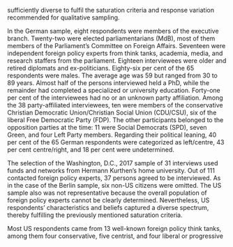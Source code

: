 sufficiently diverse to fulfil the saturation criteria and response variation recommended for qualitative sampling.  

In the German sample, eight respondents were members of the executive branch.  Twenty-two were elected parliamentarians (MdB), most of them members of the  Parliament’s Committee on Foreign Affairs. Seventeen were independent foreign  policy experts from think tanks, academia, media, and research staffers from the  parliament. Eighteen interviewees were older and retired diplomats and ex-politicians. Eighty-six per cent of the 65 respondents were males. The average age was 59  but ranged from 30 to 89 years. Almost half of the persons interviewed held a PhD,  while the remainder had completed a specialized or university education. Forty-one  per cent of the interviewees had no or an unknown party affiliation. Among the 38  party-affiliated interviewees, ten were members of the conservative Christian Democratic Union/Christian Social Union (CDU/CSU), six of the liberal Free Democratic  Party (FDP). The other participants belonged to the opposition parties at the time: 11  were Social Democrats (SPD), seven Green, and four Left Party members. Regarding their political leaning, 40 per cent of the 65 German respondents were categorized as left/centre, 43 per cent centre/right, and 18 per cent were undetermined.  

The selection of the  Washington, D.C., 2017 sample  of 31 interviews used funds  and networks from Hermann Kurthen’s home university. Out of 111 contacted foreign policy experts, 37 persons agreed to be interviewed. As in the case of the Berlin  sample, six non-US citizens were omitted. The US sample also was not representative because the overall population of foreign policy experts cannot be clearly determined. Nevertheless, US respondents’ characteristics and beliefs captured a diverse  spectrum, thereby fulfilling the previously mentioned saturation criteria.  

Most US respondents came from 13 well-known foreign policy think tanks,  among them four conservative, five centrist, and four liberal or progressive  